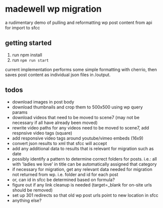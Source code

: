 # madewell wp migration

a rudimentary demo of pulling and reformatting wp post content from api for import to sfcc

## getting started

1.  run npm install
2.  run `npm run start`

current implementation performs some simple formatting with cherrio, then saves post content as individual json files in /output.

## todos

- download images in post body
- download thumbnails and crop them to 500x500 using wp query params
- download videos that need to be moved to scene7 (may not be necessary if all have already been moved)
- rewrite video paths for any videos need to be moved to scene7, add respnsive video tags (square)
- add responsive video tags around youtube/vimeo embeds (16x9)
- convert json results to xml that sfcc will accept
- add any additional data to results that is relevant for migration such as date
- possibly identify a pattern to determine correct folders for posts. i.e.: all with 'ladies we love' in title can be automatically assigned that category
- if necessary for migration, get any relevant data needed for migration not returned from wp. i.e. folder and id for each post
- or, can id in sfcc be determined based on formula?
- figure out if any link cleanup is needed (target=\_blank for on-site urls should be removed)
- set up 301 redirects so that old wp post urls point to new location in sfcc
- anything else?
